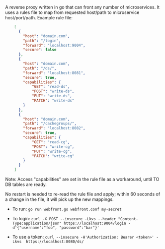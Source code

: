 A reverse proxy written in go that can front any number of microservices. It uses a rules file to map from requested host/path to microservice host/port/path.  Example rule file:

```json
	[
	  {
	    "host": "domain.com",
	    "path": "/login",
	    "forward": "localhost:9004",
	    "secure": false
	  },
	  {
	    "host": "domain.com",
	    "path": "/ds/",
	    "forward": "localhost:8081",
	    "secure": true,
	    "capabilities": {
	        "GET": "read-ds",
	        "POST": "write-ds",
	        "PUT": "write-ds",
	        "PATCH": "write-ds"
	    }
	  },
	  {
	    "host": "domain.com",
	    "path": "/cachegroups/",
	    "forward": "localhost:8082",
	    "secure": true,
	    "capabilities": {
	        "GET": "read-cg",
	        "POST": "write-cg",
	        "PUT": "write-cg",
	        "PATCH": "write-cg"
	    }
	  }
	]
```

Note: Access "capabilities" are set in the rule file as a workaround, until TO DB tables are ready.

No restart is needed to re-read the rule file and apply; within 60 seconds of a change in the file, it will pick up the new mappings.

* To run:
	`go run webfront.go webfront.conf my-secret`

* To login:
	`curl -X POST --insecure -Lkvs --header "Content-Type:application/json" https://localhost:9004/login -d'{"username":"foo", "password":"bar"}'`
   
* To use a token:
	`curl --insecure -H'Authorization: Bearer <token>' -Lkvs  https://localhost:8080/ds/`

